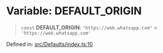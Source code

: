 # Variable: DEFAULT\_ORIGIN

> `const` **DEFAULT\_ORIGIN**: `"https://web.whatsapp.com"` = `'https://web.whatsapp.com'`

Defined in: [src/Defaults/index.ts:10](https://github.com/Fokusdotid/bail/blob/546bbbb35e652e95f45982a71bee62b2c682e4eb/src/Defaults/index.ts#L10)
